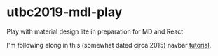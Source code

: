 # utbc2019-mdl-play

Play with material design lite in preparation for MD and React.

I'm following along in this (somewhat dated circa 2015) navbar [tutorial](https://webdesign.tutsplus.com/tutorials/learning-material-design-lite-navigation--cms-24565).
